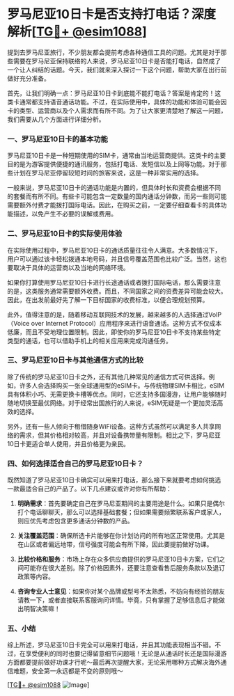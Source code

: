 # 罗马尼亚10日卡是否支持打电话？深度解析[[TG💪+ @esim1088](https://t.me/s/esim1088)]

提到去罗马尼亚旅行，不少朋友都会提前考虑各种通信工具的问题。尤其是对于那些需要在罗马尼亚保持联络的人来说，罗马尼亚10日卡是否能打电话，自然成了一个让人纠结的话题。今天，我们就来深入探讨一下这个问题，帮助大家在出行前做好充分准备。

首先，让我们明确一点：罗马尼亚10日卡到底能不能打电话？答案是肯定的！这类卡通常都支持语音通话功能。不过，在实际使用中，具体的功能和体验可能会因卡的类型、运营商以及个人需求而有所不同。为了让大家更清楚地了解这一问题，我们需要从几个方面进行详细分析。

### 一、罗马尼亚10日卡的基本功能

罗马尼亚10日卡是一种短期使用的SIM卡，通常由当地运营商提供。这类卡的主要目的是为游客提供便捷的通讯服务，包括打电话、发短信以及上网等功能。对于那些计划在罗马尼亚停留较短时间的旅客来说，这是一种非常实用的选择。

一般来说，罗马尼亚10日卡的通话功能是内置的，但具体时长和资费会根据不同的套餐而有所不同。有些卡可能包含一定数量的国内通话分钟数，而另一些则可能需要额外付费才能拨打国际电话。因此，在购买之前，一定要仔细查看卡的具体功能描述，以免产生不必要的误解或费用。

### 二、罗马尼亚10日卡的实际使用体验

在实际使用过程中，罗马尼亚10日卡的通话质量往往令人满意。大多数情况下，用户可以通过该卡轻松拨通本地号码，并且信号覆盖范围也比较广泛。当然，这也要取决于具体的运营商以及当地的网络环境。

如果你打算使用罗马尼亚10日卡进行长途通话或者拨打国际电话，那么需要注意的是，这类服务通常需要额外收费。而且，不同国家之间的资费差异可能会较大。因此，在出发前最好先了解一下目标国家的收费标准，以便合理规划预算。

此外，值得注意的是，随着移动互联网技术的发展，越来越多的人选择通过VoIP（Voice over Internet Protocol）应用程序来进行语音通话。这种方式不仅成本低廉，而且不受地理位置限制。因此，即使你的罗马尼亚10日卡不支持某些特定类型的通话，也可以借助手机上的相关应用来完成沟通任务。

### 三、罗马尼亚10日卡与其他通信方式的比较

除了传统的罗马尼亚10日卡之外，还有其他几种常见的通信方式可供选择。例如，许多人会选择购买一张全球通用型的eSIM卡。与传统物理SIM卡相比，eSIM具有体积小巧、无需更换卡槽等优点。同时，它还支持多国漫游，让用户能够随时随地切换至最优网络。对于经常出国旅行的人来说，eSIM无疑是一个更加灵活高效的选择。

另外，还有一些人倾向于租借随身WiFi设备。这种方式虽然可以满足多人共享网络的需求，但其价格相对较高，并且对设备携带量有限制。相比之下，罗马尼亚10日卡更适合单人使用，并且价格更为亲民。

### 四、如何选择适合自己的罗马尼亚10日卡？

既然知道了罗马尼亚10日卡确实可以用来打电话，那么接下来就要考虑如何挑选一款最适合自己的产品了。以下几点建议或许对你有所帮助：

1. **明确需求**：首先要确定自己在罗马尼亚期间的主要用途是什么。如果只是偶尔打个电话聊聊天，那么可以选择基础套餐；但如果需要频繁联系客户或家人，则应优先考虑包含更多通话分钟数的产品。

2. **关注覆盖范围**：确保所选卡片能够在你计划访问的所有地区正常使用。尤其是在山区或者偏远地带，信号强度可能会有所下降，因此要提前做好功课。

3. **比较价格和服务**：市场上存在众多供应商提供的罗马尼亚10日卡方案，它们之间可能存在很大差别。除了价格因素外，还要注意查看售后服务条款以及退订政策等内容。

4. **咨询专业人士意见**：如果你对某个品牌或型号不太熟悉，不妨向有经验的朋友请教一下，或者直接联系客服询问详情。毕竟，只有掌握了足够信息后才能做出明智决策嘛！

### 五、小结

综上所述，罗马尼亚10日卡完全可以用来打电话，并且其功能表现相当不错。不过，在享受便利的同时也要记得留意细节问题哦！无论是从通话时长还是国际漫游方面都要提前做好功课才行呢～最后再次提醒大家，无论采用哪种方式解决海外通信难题，安全第一永远都是不变的原则哦～

[[TG💪+ @esim1088](https://t.me/s/esim1088) ![Image](https://i.postimg.cc/4NQfJmqS/Snipaste-2025-05-13-00-14-12.png)]